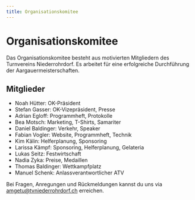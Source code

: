```yaml
---
title: Organisationskomitee
---
```


# Organisations&shy;komitee

Das Organisationskomitee besteht aus motivierten Mitgliedern des Turnvereins Niederrohrdorf. Es arbeitet für eine erfolgreiche Durchführung der Aargauermeisterschaften.

## Mitglieder

- Noah Hütter: OK-Präsident
- Stefan Gasser: OK-Vizepräsident, Presse
- Adrian Egloff: Programmheft, Protokolle
- Bea Motsch: Marketing, T-Shirts, Samariter
- Daniel Baldinger: Verkehr, Speaker
- Fabian Vogler: Website, Programmheft, Technik
- Kim Kälin: Helferplanung, Sponsoring
- Larissa Kämpf: Sponsoring, Helferplanung, Gelateria
- Lukas Seitz: Festwirtschaft
- Nadia Zyka: Preise, Medaillen
- Thomas Baldinger: Wettkampfplatz
- Manuel Schenk: Anlassverantwortlicher ATV

Bei Fragen, Anregungen und Rückmeldungen kannst du uns via [amgetu@tvniederrohrdorf.ch](mailto:amgetu@tvniederrohrdorf.ch) erreichen.
